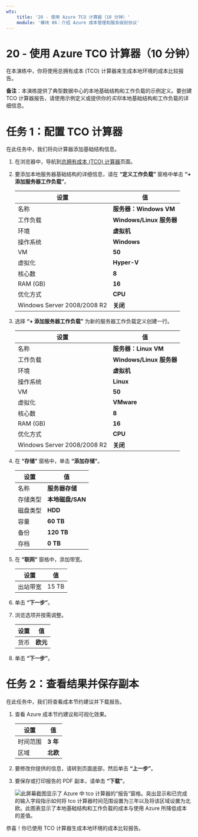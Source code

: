 ```yaml
---
wts:
    title: '20 - 使用 Azure TCO 计算器（10 分钟）'
    module: '模块 06：介绍 Azure 成本管理和服务级别协议'
---
```

# 20 - 使用 Azure TCO 计算器（10 分钟）


在本演练中，你将使用总拥有成本 (TCO) 计算器来生成本地环境的成本比较报告。

**备注**：本演练提供了典型数据中心的本地基础结构和工作负载的示例定义。要创建 TCO 计算器报告，请使用示例定义或提供你的*实际*本地基础结构和工作负载的详细信息。

# 任务 1：配置 TCO 计算器

在此任务中，我们将向计算器添加基础结构信息。 

1. 在浏览器中，导航到[总拥有成本 (TCO) 计算器](https://azure.microsoft.com/zh-cn/pricing/tco/calculator/)页面。

2. 要添加本地服务器基础结构的详细信息，请在 **“定义工作负载”** 窗格中单击 **“+ 添加服务器工作负载”**。

    | 设置 | 值 |
    | -- | -- |
    | 名称 | **服务器：Windows VM** |
    | 工作负载 | **Windows/Linux 服务器** |
    | 环境 | **虚拟机** |
    | 操作系统 | **Windows** |  
    | VM | **50** |
    | 虚拟化 | **Hyper-V** |
    | 核心数 | **8**|
    | RAM (GB) | **16** |
    | 优化方式 | **CPU** |
    | Windows Server 2008/2008 R2 | **关闭** |

3. 选择 **“+ 添加服务器工作负载”** 为新的服务器工作负载定义创建一行。 

    | 设置 | 值 |
    | -- | -- |
    | 名称 | **服务器：Linux VM** |
    | 工作负载 | **Windows/Linux 服务器** |
    | 环境 | **虚拟机** |
    | 操作系统 | **Linux** |  
    | VM | **50** |
    | 虚拟化 | **VMware** |
    | 核心数 | **8**|
    | RAM (GB) | **16** |
    | 优化方式 | **CPU** |
    | Windows Server 2008/2008 R2 | **关闭** |

4. 在 **“存储”** 窗格中，单击 **“添加存储”**。

    | 设置 | 值 |
    | -- | -- |
    | 名称 | **服务器存储** |
    | 存储类型 | **本地磁盘/SAN** |
    | 磁盘类型 | **HDD** |
    | 容量 | **60 TB** |  
    | 备份 | **120 TB** |
    | 存档 | **0 TB** |

5. 在 **“联网”** 窗格中，添加带宽。 

    | 设置 | 值 |
    | -- | -- |
    | 出站带宽 | 15 TB|

6. 单击 **“下一步”**。

7. 浏览选项并按需调整。 

    | 设置 | 值 |
    | -- | -- |
    | 货币 | **欧元** |

8. 单击 **“下一步”**。

# 任务 2：查看结果并保存副本

在此任务中，我们将查看成本节约建议并下载报告。 

1. 查看 Azure 成本节约建议和可视化效果。

    | 设置 | 值 |
    | -- | -- |
    | 时间范围| **3 年** |
    | 区域 | **北欧** |

2. 要修改你提供的信息，请转到页面底部，然后单击 **“上一步”**。 

3. 要保存或打印报告的 PDF 副本，请单击 **“下载”**。

    ![此屏幕截图显示了 Azure 中 tco 计算器的“报告”窗格。突出显示和已完成的输入字段指示如何将 tco 计算器时间范围设置为三年以及将该区域设置为北欧。此图表显示了本地基础结构和工作负载的成本与使用 Azure 所降低成本的差值。](../images/2001.png)

恭喜！你已使用 TCO 计算器生成本地环境的成本比较报告。
